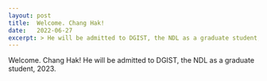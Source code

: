 ```yaml
---
layout: post
title:  Welcome. Chang Hak!
date:   2022-06-27
excerpt: > He will be admitted to DGIST, the NDL as a graduate student, 2023.
---
```


Welcome. Chang Hak! He will be admitted to DGIST, the NDL as a graduate student, 2023.
